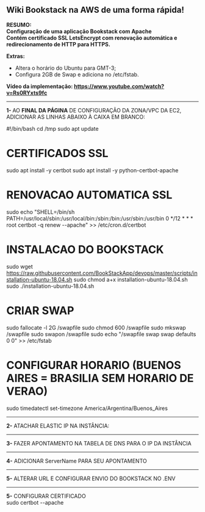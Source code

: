 <h2>Wiki Bookstack na AWS de uma forma rápida!</h2>

<b>RESUMO: <br>Configuração de uma aplicação Bookstack com Apache<br>
Contém certificado SSL LetsEncrypt com renovação automática e redirecionamento de HTTP para HTTPS.</b>

 <b>Extras:</b>
  - Altera o horário do Ubuntu para GMT-3;
  - Configura 2GB de Swap e adiciona no /etc/fstab.

<b>Vídeo da implementação: https://www.youtube.com/watch?v=Rs0RYxts9fc</b>

------------------------------------------------------------------------------

<b>1- </b>AO <b>FINAL DA PÁGINA</b> DE CONFIGURAÇÃO DA ZONA/VPC DA EC2, ADICIONAR AS LINHAS ABAIXO À CAIXA EM BRANCO:

#!/bin/bash
cd /tmp
sudo apt update
# CERTIFICADOS SSL
sudo apt install -y certbot
sudo apt install -y python-certbot-apache
# RENOVACAO AUTOMATICA SSL
sudo echo "SHELL=/bin/sh
PATH=/usr/local/sbin:/usr/local/bin:/sbin:/bin:/usr/sbin:/usr/bin
0 */12 * * * root certbot -q renew --apache" >> /etc/cron.d/certbot
# INSTALACAO DO BOOKSTACK
sudo wget https://raw.githubusercontent.com/BookStackApp/devops/master/scripts/installation-ubuntu-18.04.sh
sudo chmod a+x installation-ubuntu-18.04.sh
sudo ./installation-ubuntu-18.04.sh
# CRIAR SWAP
sudo fallocate -l 2G /swapfile
sudo chmod 600 /swapfile
sudo mkswap /swapfile
sudo swapon /swapfile
sudo echo "/swapfile swap swap defaults 0 0" >> /etc/fstab
# CONFIGURAR HORARIO (BUENOS AIRES = BRASILIA SEM HORARIO DE VERAO)
sudo timedatectl set-timezone America/Argentina/Buenos_Aires

------------------------------------------------------------------------------

<b>2-</b> ATACHAR ELASTIC IP NA INSTÂNCIA:

------------------------------------------------------------------------------

<b>3-</b> FAZER APONTAMENTO NA TABELA DE DNS PARA O IP DA INSTÂNCIA<br>

------------------------------------------------------------------------------

<b>4-</b> ADICIONAR ServerName PARA SEU APONTAMENTO<br>

------------------------------------------------------------------------------

<b>5-</b> ALTERAR URL E CONFIGURAR ENVIO DO BOOKSTACK NO .ENV</b><br>

------------------------------------------------------------------------------

<b>5-</b> CONFIGURAR CERTIFICADO</b><br>
sudo certbot --apache
